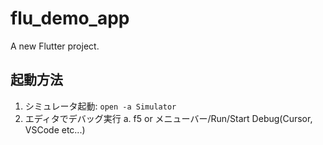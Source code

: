 # flu_demo_app

A new Flutter project.

## 起動方法
1. シミュレータ起動: `open -a Simulator`
2. エディタでデバッグ実行
  a. f5 or メニューバー/Run/Start Debug(Cursor, VSCode etc...)
